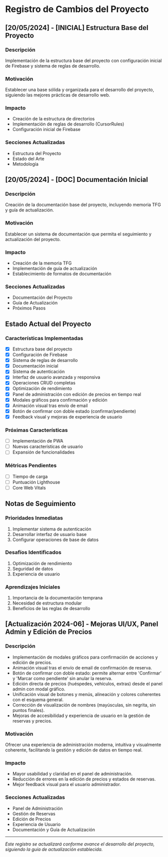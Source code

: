 # Registro de Cambios del Proyecto

## [20/05/2024] - [INICIAL] Estructura Base del Proyecto

### Descripción
Implementación de la estructura base del proyecto con configuración inicial de Firebase y sistema de reglas de desarrollo.

### Motivación
Establecer una base sólida y organizada para el desarrollo del proyecto, siguiendo las mejores prácticas de desarrollo web.

### Impacto
- Creación de la estructura de directorios
- Implementación de reglas de desarrollo (CursorRules)
- Configuración inicial de Firebase

### Secciones Actualizadas
- Estructura del Proyecto
- Estado del Arte
- Metodología

## [20/05/2024] - [DOC] Documentación Inicial

### Descripción
Creación de la documentación base del proyecto, incluyendo memoria TFG y guía de actualización.

### Motivación
Establecer un sistema de documentación que permita el seguimiento y actualización del proyecto.

### Impacto
- Creación de la memoria TFG
- Implementación de guía de actualización
- Establecimiento de formatos de documentación

### Secciones Actualizadas
- Documentación del Proyecto
- Guía de Actualización
- Próximos Pasos

## Estado Actual del Proyecto

### Características Implementadas
- [x] Estructura base del proyecto
- [x] Configuración de Firebase
- [x] Sistema de reglas de desarrollo
- [x] Documentación inicial
- [x] Sistema de autenticación
- [x] Interfaz de usuario avanzada y responsiva
- [x] Operaciones CRUD completas
- [x] Optimización de rendimiento
- [x] Panel de administración con edición de precios en tiempo real
- [x] Modales gráficos para confirmación y edición
- [x] Animación visual tras envío de email
- [x] Botón de confirmar con doble estado (confirmar/pendiente)
- [x] Feedback visual y mejoras de experiencia de usuario

### Próximas Características
- [ ] Implementación de PWA
- [ ] Nuevas características de usuario
- [ ] Expansión de funcionalidades

### Métricas Pendientes
- [ ] Tiempo de carga
- [ ] Puntuación Lighthouse
- [ ] Core Web Vitals

## Notas de Seguimiento

### Prioridades Inmediatas
1. Implementar sistema de autenticación
2. Desarrollar interfaz de usuario base
3. Configurar operaciones de base de datos

### Desafíos Identificados
1. Optimización de rendimiento
2. Seguridad de datos
3. Experiencia de usuario

### Aprendizajes Iniciales
1. Importancia de la documentación temprana
2. Necesidad de estructura modular
3. Beneficios de las reglas de desarrollo

## [Actualización 2024-06] - Mejoras UI/UX, Panel Admin y Edición de Precios

### Descripción
- Implementación de modales gráficos para confirmación de acciones y edición de precios.
- Animación visual tras el envío de email de confirmación de reserva.
- Botón de confirmar con doble estado: permite alternar entre 'Confirmar' y 'Marcar como pendiente' sin anular la reserva.
- Edición directa de precios (huéspedes, vehículos, extras) desde el panel admin con modal gráfico.
- Unificación visual de botones y menús, alineación y colores coherentes con el esquema general.
- Corrección de visualización de nombres (mayúsculas, sin negrita, sin puntos finales).
- Mejoras de accesibilidad y experiencia de usuario en la gestión de reservas y precios.

### Motivación
Ofrecer una experiencia de administración moderna, intuitiva y visualmente coherente, facilitando la gestión y edición de datos en tiempo real.

### Impacto
- Mayor usabilidad y claridad en el panel de administración.
- Reducción de errores en la edición de precios y estados de reservas.
- Mejor feedback visual para el usuario administrador.

### Secciones Actualizadas
- Panel de Administración
- Gestión de Reservas
- Edición de Precios
- Experiencia de Usuario
- Documentación y Guía de Actualización

---

*Este registro se actualizará conforme avance el desarrollo del proyecto, siguiendo la guía de actualización establecida.* 